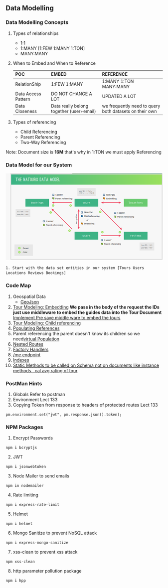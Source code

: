 ## Data Modelling

### Data Modelling Concepts
1. Types of relationships
    - 1:1
    - 1:MANY   [1:FEW 1:MANY 1:TON]
    - MANY:MANY
2. When to Embed and When to Reference

    | POC | EMBED | REFERENCE |
    | ------- | -------- | ------- |
    | RelationShip | 1:FEW  1:MANY | 1:MANY  1:TON  MANY:MANY |
    | Data Access Pattern | DO NOT CHANGE A LOT | UPDATED A LOT |
    | Data Closeness |  Data really belong together (user+email) | we frequently need to query both datasets on their own |

3. Types of referencing
    - Child Referencing
    - Parent Referencing
    - Two-Way Referencing

Note: Document size is **16M** that's why in 1:TON we must apply  Referencing


### Data Model for our System
![Alt text](image.png)

    1. Start with the data set entities in our system [Tours Users Locations Reviews Bookings] 
### Code Map
1. Geospatial Data
    - <a href="">GeoJson</a>
2. <a href="">Tour Modeling: Embedding</a>
    **We pass in the body of the request the IDs just use middleware to embed the guides data into the Tour Document**
    <a href="">Implement Pre save middle ware to embed the tours</a>
3. <a href="">Tour Modeling: Child referencing</a>
4. <a href="">Populating References</a>
5. Parent referencing the parent doesn't know its children so we need<a href="">virtual Population </a>
6. <a href="">Nested Routes</a>
7. <a href="">Factory Handlers</a>
8. <a href="">/me endpoint </a>
9. <a href="">Indexes</a>
10. <a href="">Static Methods to be called on Schema not on documents like instance methods , cal avg rating of tour</a>


### PostMan Hints
1. Globals Refer to postman
2. Environment Lect 133
3. Copying Token from response to headers of protected routes Lect 133
```
pm.environment.set("jwt", pm.response.json().token);
```


### NPM Packages
1. Encrypt Passwords
```
npm i bcryptjs
```
2. JWT
```
npm i jsonwebtoken
```
3. Node Mailer to send emails
```
npm in nodemailer
```
4. Rate limiting
```
npm i express-rate-limit
```
5. Helmet
```
npm i helmet
```
6. Mongo Sanitize to prevent NoSQL attack
```
npm i express-mongo-sanitize
```
7. xss-clean to prevent xss attack
```
npm xss-clean
```
8. http parameter pollution package
```
npm i hpp
```